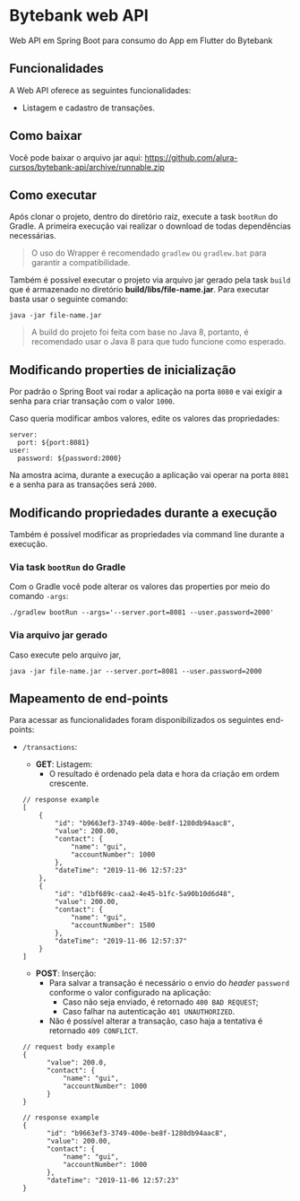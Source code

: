# Bytebank web API

Web API em Spring Boot para consumo do App em Flutter do Bytebank

## Funcionalidades

A Web API oferece as seguintes funcionalidades:

- Listagem e cadastro de transações.

## Como baixar

Você pode baixar o arquivo jar aqui: https://github.com/alura-cursos/bytebank-api/archive/runnable.zip

## Como executar

Após clonar o projeto, dentro do diretório raiz, execute a task `bootRun` do Gradle. A primeira execução vai realizar o download de todas dependências necessárias.

> O uso do Wrapper é recomendado `gradlew` ou `gradlew.bat` para garantir a compatibilidade.

Também é possível executar o projeto via arquivo jar gerado pela task `build` que é armazenado no diretório **build/libs/file-name.jar**. Para executar basta usar o seguinte comando:

```
java -jar file-name.jar
```

> A build do projeto foi feita com base no Java 8, portanto, é recomendado usar o Java 8 para que tudo funcione como esperado.

## Modificando properties de inicialização

Por padrão o Spring Boot vai rodar a aplicação na porta `8080` e vai exigir a senha para criar transação com o valor `1000`.

Caso queria modificar ambos valores, edite os valores das propriedades:


```
server:
  port: ${port:8081}
user:
  password: ${password:2000}
```

Na amostra acima, durante a execução a aplicação vai operar na porta `8081` e a senha para as transações será `2000`.

## Modificando propriedades durante a execução

Também é possível modificar as propriedades via command line durante a execução.

### Via task `bootRun` do Gradle

Com o Gradle você pode alterar os valores das properties por meio do comando `-args`:

```
./gradlew bootRun --args='--server.port=8081 --user.password=2000'
```

### Via arquivo jar gerado

Caso execute pelo arquivo jar,

```
java -jar file-name.jar --server.port=8081 --user.password=2000
```

## Mapeamento de end-points

Para acessar as funcionalidades foram disponibilizados os seguintes end-points:

- `/transactions`:
  - **GET**: Listagem:
    - O resultado é ordenado pela data e hora da criação em ordem crescente.

  ```
  // response example
  [
      {
          "id": "b9663ef3-3749-400e-be8f-1280db94aac8",
          "value": 200.00,
          "contact": {
              "name": "gui",
              "accountNumber": 1000
          },
          "dateTime": "2019-11-06 12:57:23"
      },
      {
          "id": "d1bf689c-caa2-4e45-b1fc-5a90b10d6d48",
          "value": 200.00,
          "contact": {
              "name": "gui",
              "accountNumber": 1500
          },
          "dateTime": "2019-11-06 12:57:37"
      }
  ]
  ```

  - **POST**: Inserção:
    - Para salvar a transação é necessário o envio do *header* `password` conforme o valor configurado na aplicação:
      - Caso não seja enviado, é retornado `400 BAD REQUEST`;
      - Caso falhar na autenticação `401 UNAUTHORIZED`.
    - Não é possível alterar a transação, caso haja a tentativa é retornado `409 CONFLICT`.

  ```
  // request body example
  {
    	"value": 200.0,
    	"contact": {
    		"name": "gui",
    		"accountNumber": 1000
    	}
  }

  // response example
  {
        "id": "b9663ef3-3749-400e-be8f-1280db94aac8",
        "value": 200.00,
        "contact": {
            "name": "gui",
            "accountNumber": 1000
        },
        "dateTime": "2019-11-06 12:57:23"
  }
  ```
